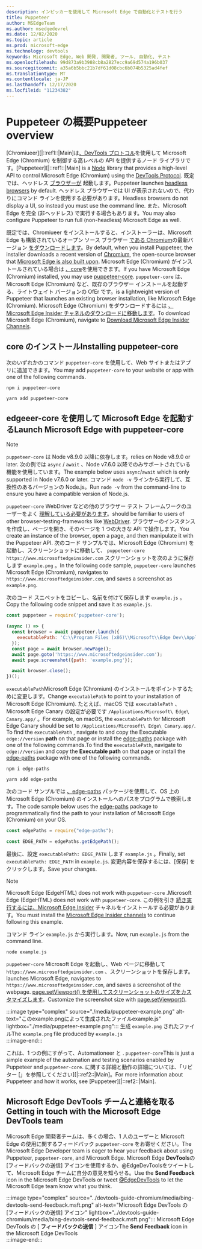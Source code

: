 ```yaml
---
description: インピッカーを使用して Microsoft Edge で自動化とテストを行う
title: Puppeteer
author: MSEdgeTeam
ms.author: msedgedevrel
ms.date: 12/02/2020
ms.topic: article
ms.prod: microsoft-edge
ms.technology: devtools
keywords: Microsoft Edge, Web 開発, 開発者, ツール, 自動化, テスト
ms.openlocfilehash: 99d873a9b3988cb8a2827ecc9a69d574a196b037
ms.sourcegitcommit: a35a6b5bbc21b7df61d08cbc6b074b5325ad4fef
ms.translationtype: MT
ms.contentlocale: ja-JP
ms.lasthandoff: 12/17/2020
ms.locfileid: "11234382"
---
```

# <span data-ttu-id="2b898-104">Puppeteer の概要</span><span class="sxs-lookup"><span data-stu-id="2b898-104">Puppeteer overview</span></span>  

<span data-ttu-id="2b898-105">[Chromiueer][|::ref1::|Main]は[][NodejsMain][、DevTools プロトコル][GithubChromedevtoolsProtocol]を使用して Microsoft Edge \(Chromium\) を制御する高レベルの API を提供するノード ライブラリです。</span><span class="sxs-lookup"><span data-stu-id="2b898-105">[Puppeteer][|::ref1::|Main] is a [Node][NodejsMain] library that provides a high-level API to control Microsoft Edge \(Chromium\) using the [DevTools Protocol][GithubChromedevtoolsProtocol].</span></span>  <span data-ttu-id="2b898-106">既定では、ヘッドレス [ブラウザーが][WikiHeadlessBrowser] 起動します。</span><span class="sxs-lookup"><span data-stu-id="2b898-106">Puppeteer launches [headless browsers][WikiHeadlessBrowser] by default.</span></span>  <span data-ttu-id="2b898-107">ヘッドレス ブラウザーでは UI が表示されないので、代わりにコマンド ラインを使用する必要があります。</span><span class="sxs-lookup"><span data-stu-id="2b898-107">Headless browsers do not display a UI, so instead you must use the command line.</span></span>  <span data-ttu-id="2b898-108">また、Microsoft Edge を完全 \(非ヘッドレス\) で実行する場合もあります。</span><span class="sxs-lookup"><span data-stu-id="2b898-108">You may also configure Puppeteer to run full \(non-headless\) Microsoft Edge as well.</span></span>  

<span data-ttu-id="2b898-109">既定では、Chromiueer をインストールすると、インストーラーは、Microsoft Edge も構築されているオープン ソース ブラウザー [である Chromium][ChromiumHome]の最新バージョン [をダウンロードします][MicrosoftBlogsWindowsExperience20181206]。</span><span class="sxs-lookup"><span data-stu-id="2b898-109">By default, when you install Puppeteer, the installer downloads a recent version of [Chromium][ChromiumHome], the open-source browser that [Microsoft Edge is also built upon][MicrosoftBlogsWindowsExperience20181206].</span></span>  <span data-ttu-id="2b898-110">Microsoft Edge \(Chromium\) がインストールされている場合は [、core][PuppeteerApivscore]を使用できます。</span><span class="sxs-lookup"><span data-stu-id="2b898-110">If you have Microsoft Edge \(Chromium\) installed, you may use [puppeteer-core][PuppeteerApivscore].</span></span>  `puppeteer-core` <span data-ttu-id="2b898-111">は、Microsoft Edge \(Chromium\) など、既存のブラウザー インストールを起動する、ライトウェイト バージョンの OfEr です。</span><span class="sxs-lookup"><span data-stu-id="2b898-111">is a lightweight version of Puppeteer that launches an existing browser installation, like Microsoft Edge \(Chromium\).</span></span>  <span data-ttu-id="2b898-112">Microsoft Edge \(Chromium\) をダウンロードするには [、Microsoft Edge Insider チャネルのダウンロードに移動します][MicrosoftedgeinsiderDownload]。</span><span class="sxs-lookup"><span data-stu-id="2b898-112">To download Microsoft Edge \(Chromium\), navigate to [Download Microsoft Edge Insider Channels][MicrosoftedgeinsiderDownload].</span></span>  

## <span data-ttu-id="2b898-113">core のインストール</span><span class="sxs-lookup"><span data-stu-id="2b898-113">Installing puppeteer-core</span></span>  

<span data-ttu-id="2b898-114">次のいずれかのコマンド `puppeteer-core` を使用して、Web サイトまたはアプリに追加できます。</span><span class="sxs-lookup"><span data-stu-id="2b898-114">You may add `puppeteer-core` to your website or app with one of the following commands.</span></span>  

```shell
npm i puppeteer-core
```  

```shell
yarn add puppeteer-core
```  

## <span data-ttu-id="2b898-115">edgeeer-core を使用して Microsoft Edge を起動する</span><span class="sxs-lookup"><span data-stu-id="2b898-115">Launch Microsoft Edge with puppeteer-core</span></span>  

> [!NOTE]
> `puppeteer-core` <span data-ttu-id="2b898-116">は Node v8.9.0 以降に依存します。</span><span class="sxs-lookup"><span data-stu-id="2b898-116">relies on Node v8.9.0 or later.</span></span>  <span data-ttu-id="2b898-117">次の例では `async` / `await` 、Node v7.6.0 以降でのみサポートされている機能を使用しています。</span><span class="sxs-lookup"><span data-stu-id="2b898-117">The example below uses `async`/`await` which is only supported in Node v7.6.0 or later.</span></span>  <span data-ttu-id="2b898-118">コマンド `node -v` ラインから実行して、互換性のあるバージョンの Node.js。</span><span class="sxs-lookup"><span data-stu-id="2b898-118">Run `node -v` from the command-line to ensure you have a compatible version of Node.js.</span></span>  

`puppeteer-core` <span data-ttu-id="2b898-119">WebDriver などの他のブラウザー テスト フレームワークのユーザーをよく [理解している必要があります][WebdriverChromiumMain]。</span><span class="sxs-lookup"><span data-stu-id="2b898-119">should be familiar to users of other browser-testing-frameworks like [WebDriver][WebdriverChromiumMain].</span></span>  <span data-ttu-id="2b898-120">ブラウザーのインスタンスを作成し、ページを開き、そのページを 1 つの大きな API で操作します。</span><span class="sxs-lookup"><span data-stu-id="2b898-120">You create an instance of the browser, open a page, and then manipulate it with the Puppeteer API.</span></span>  <span data-ttu-id="2b898-121">次のコード サンプルでは、Microsoft Edge \(Chromium\) を起動し、スクリーンショットに移動して、 `puppeteer-core` `https://www.microsoftedgeinsider.com` スクリーンショットを次のように保存します `example.png` 。</span><span class="sxs-lookup"><span data-stu-id="2b898-121">In the following code sample, `puppeteer-core` launches Microsoft Edge \(Chromium\), navigates to `https://www.microsoftedgeinsider.com`, and saves a screenshot as `example.png`.</span></span>  

<span data-ttu-id="2b898-122">次のコード スニペットをコピーし、名前を付けて保存します `example.js` 。</span><span class="sxs-lookup"><span data-stu-id="2b898-122">Copy the following code snippet and save it as `example.js`.</span></span>  

```javascript
const puppeteer = require('puppeteer-core');

(async () => {
  const browser = await puppeteer.launch({
    executablePath: 'C:\\Program Files (x86)\\Microsoft\\Edge Dev\\Application\\msedge.exe'
  });
  const page = await browser.newPage();
  await page.goto('https://www.microsoftedgeinsider.com');
  await page.screenshot({path: 'example.png'});

  await browser.close();
})();
```  

<span data-ttu-id="2b898-123">`executablePath`Microsoft Edge \(Chromium\) のインストールをポイントするために変更します。</span><span class="sxs-lookup"><span data-stu-id="2b898-123">Change `executablePath` to point to your installation of Microsoft Edge \(Chromium\).</span></span>  <span data-ttu-id="2b898-124">たとえば、macOS では `executablePath` 、Microsoft Edge Canary の設定が必要です `/Applications/Microsoft\ Edge\ Canary.app/` 。</span><span class="sxs-lookup"><span data-stu-id="2b898-124">For example, on macOS, the `executablePath` for Microsoft Edge Canary should be set to `/Applications/Microsoft\ Edge\ Canary.app/`.</span></span>  <span data-ttu-id="2b898-125">To find the `executablePath` , navigate to and copy the Executable `edge://version` **path** on that page or install the [edge-paths][npmEdgePaths] package with one of the following commands.</span><span class="sxs-lookup"><span data-stu-id="2b898-125">To find the `executablePath`, navigate to `edge://version` and copy the **Executable path** on that page or install the [edge-paths][npmEdgePaths] package with one of the following commands.</span></span>  

```shell
npm i edge-paths
```  

```shell
yarn add edge-paths
```  
 
<span data-ttu-id="2b898-126">次のコード サンプルでは [、edge-paths][npmEdgePaths] パッケージを使用して、OS 上の Microsoft Edge \(Chromium\) のインストールへのパスをプログラムで検索します。</span><span class="sxs-lookup"><span data-stu-id="2b898-126">The code sample below uses the [edge-paths][npmEdgePaths] package to programmatically find the path to your installation of Microsoft Edge \(Chromium\) on your OS.</span></span>

```javascript
const edgePaths = require("edge-paths");

const EDGE_PATH = edgePaths.getEdgePath();
```

<span data-ttu-id="2b898-127">最後に、設定 `executablePath: EDGE_PATH` します `example.js` 。</span><span class="sxs-lookup"><span data-stu-id="2b898-127">Finally, set `executablePath: EDGE_PATH` in `example.js`.</span></span>  <span data-ttu-id="2b898-128">変更内容を保存するには、[保存] をクリックします。</span><span class="sxs-lookup"><span data-stu-id="2b898-128">Save your changes.</span></span>  

> [!NOTE]
> <span data-ttu-id="2b898-129">Microsoft Edge \(EdgeHTML\) does not work with `puppeteer-core` .</span><span class="sxs-lookup"><span data-stu-id="2b898-129">Microsoft Edge \(EdgeHTML\) does not work with `puppeteer-core`.</span></span>  <span data-ttu-id="2b898-130">この例を引き [続き実行するには、Microsoft Edge Insider][MicrosoftedgeinsiderDownload] チャネルをインストールする必要があります。</span><span class="sxs-lookup"><span data-stu-id="2b898-130">You must install the [Microsoft Edge Insider channels][MicrosoftedgeinsiderDownload] to continue following this example.</span></span>  

<span data-ttu-id="2b898-131">コマンド ライン `example.js` から実行します。</span><span class="sxs-lookup"><span data-stu-id="2b898-131">Now, run `example.js` from the command line.</span></span>  

```shell
node example.js
```  

`puppeteer-core` <span data-ttu-id="2b898-132">Microsoft Edge を起動し、Web ページに移動して `https://www.microsoftedgeinsider.com` 、スクリーンショットを保存します。</span><span class="sxs-lookup"><span data-stu-id="2b898-132">launches Microsoft Edge, navigates to `https://www.microsoftedgeinsider.com`, and saves a screenshot of the webpage.</span></span>  <span data-ttu-id="2b898-133">[page.setViewport() を使用してスクリーンショットのサイズをカスタマイズします][PuppeteerApipagesetviewport]。</span><span class="sxs-lookup"><span data-stu-id="2b898-133">Customize the screenshot size with [page.setViewport()][PuppeteerApipagesetviewport].</span></span>  

:::image type="complex" source="./media/puppeteer-example.png" alt-text="このexample.pngによって生成されたファイルexample.js" lightbox="./media/puppeteer-example.png":::
   <span data-ttu-id="2b898-135">生成 `example.png` されたファイル</span><span class="sxs-lookup"><span data-stu-id="2b898-135">The `example.png` file produced by</span></span> `example.js`  
:::image-end:::  

<span data-ttu-id="2b898-136">これは、1 つの例にすがって、Automationeer と . `puppeteer-core`</span><span class="sxs-lookup"><span data-stu-id="2b898-136">This is just a simple example of the automation and testing scenarios enabled by Puppeteer and `puppeteer-core`.</span></span>  <span data-ttu-id="2b898-137">に関する詳細と動作の詳細については、「リビター [」を参照してください][|::ref2::|Main]。</span><span class="sxs-lookup"><span data-stu-id="2b898-137">For more information about Puppeteer and how it works, see [Puppeteer][|::ref2::|Main].</span></span>  

## <span data-ttu-id="2b898-138">Microsoft Edge DevTools チームと連絡を取る</span><span class="sxs-lookup"><span data-stu-id="2b898-138">Getting in touch with the Microsoft Edge DevTools team</span></span>  

<span data-ttu-id="2b898-139">Microsoft Edge 開発者チームは、多くの場合、1 人のユーザーと Microsoft Edge の使用に関するフィードバック `puppeteer-core` をお寄せください。</span><span class="sxs-lookup"><span data-stu-id="2b898-139">The Microsoft Edge Developer team is eager to hear your feedback about using Puppeteer, `puppeteer-core`, and Microsoft Edge.</span></span>  <span data-ttu-id="2b898-140">Microsoft Edge **DevTools**の [フィードバックの送信[][TwitterIntentTweetEdgedevtools]] アイコンを使用するか、@EdgeDevToolsをツイートして、Microsoft Edge チームに自分の意見を知らせる。</span><span class="sxs-lookup"><span data-stu-id="2b898-140">Use the **Send Feedback** icon in the Microsoft Edge DevTools or tweet [@EdgeDevTools][TwitterIntentTweetEdgedevtools] to let the Microsoft Edge team know what you think.</span></span>  

:::image type="complex" source="../devtools-guide-chromium/media/bing-devtools-send-feedback.msft.png" alt-text="Microsoft Edge DevTools の [フィードバックの送信] アイコン" lightbox="../devtools-guide-chromium/media/bing-devtools-send-feedback.msft.png":::
   <span data-ttu-id="2b898-142">Microsoft Edge DevTools の [ **フィードバックの送信** ] アイコン</span><span class="sxs-lookup"><span data-stu-id="2b898-142">The **Send Feedback** icon in the Microsoft Edge DevTools</span></span>  
:::image-end:::  

<!--## See also  

*   [WebDriver (Chromium)][WebdriverChromiumMain]  
*   [WebDriver (EdgeHTML)][WebdriverEdgehtmlMain]  
*   [Chrome DevTools Protocol Viewer on GitHub][GithubChromedevtoolsProtocol]  
*   [Microsoft Edge:  Making the web better through more open source collaboration on Microsoft Experience Blog][MicrosoftBlogsWindowsExperience20181206]  
*   [Download Microsoft Edge Insider Channels][MicrosoftedgeinsiderDownload]  
*   [Chromium on The Chromium Projects][ChromiumHome]  
*   [Node.js][NodejsMain]  
*   [Puppeteer][PuppeteerMain]  
*   [puppeteer vs. puppeteer-core][PuppeteerApivscore]  
*   [page.setViewport() on Puppeteer][PuppeteerApipagesetviewport]  
*   [Headless browser on Wikipedia][WikiHeadlessBrowser]  -->  

<!-- links -->  

[WebdriverChromiumMain]: ../webdriver-chromium/index.md "WebDriver (Chromium) |Microsoft Docs"  
<!--  [WebdriverEdgehtmlMain]: ../edgehtml/webdriver/index.md "WebDriver (EdgeHTML) | Microsoft Docs"  -->  

[GithubChromedevtoolsProtocol]: https://chromedevtools.github.io/devtools-protocol "Chrome DevTools プロトコル ビューアー |GitHub"  

[MicrosoftBlogsWindowsExperience20181206]: https://blogs.windows.com/windowsexperience/2018/12/06/microsoft-edge-making-the-web-better-through-more-open-source-collaboration "Microsoft Edge: オープン ソースコラボレーションによる Web の向上 |Microsoft Experience ブログ"  

[MicrosoftedgeinsiderDownload]: https://www.microsoftedgeinsider.com/download "Microsoft Edge Insider Channels をダウンロードする"  

[ChromiumHome]: https://www.chromium.org/Home "Chromium |Chromium プロジェクト"  

[NodejsMain]: https://nodejs.org "Node.js"  

[npmEdgePaths]: https://www.npmjs.com/package/edge-paths "エッジ パス |npm"  

[PuppeteerMain]: https://pptr.dev "1997 年"  
[PuppeteerApivscore]: https://pptr.dev/#?product=Puppeteer&version=v2.0.0&show=api-puppeteer-vs-puppeteer-core "と core |1997 年"  
[PuppeteerApipagesetviewport]: https://pptr.dev/#?product=Puppeteer&version=v2.0.0&show=api-pagesetviewportviewport "page.setViewport(viewport) |1997 年"  

[TwitterIntentTweetEdgedevtools]: https://twitter.com/intent/tweet?text=@EdgeDevTools "@EdgeDevTools - ツイートを投稿する |Twitter"  

[WikiHeadlessBrowser]: https://en.wikipedia.org/wiki/Headless_browser "ヘッドレス ブラウザー |Wikipedia"  

